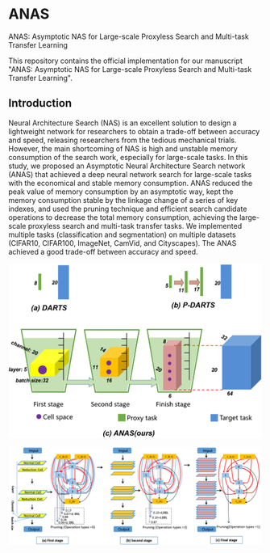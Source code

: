 # ANAS
ANAS: Asymptotic NAS for Large-scale Proxyless Search and Multi-task Transfer Learning

This repository contains the official implementation for our manuscript "ANAS: Asymptotic NAS for Large-scale Proxyless Search and Multi-task Transfer Learning".

## Introduction
Neural Architecture Search (NAS) is an excellent solution to design a lightweight network for researchers to obtain a trade-off between accuracy and speed, releasing researchers from the tedious mechanical trials. However, the main shortcoming of NAS is high and unstable memory consumption of the search work, especially for large-scale tasks. In this study, we proposed an Asymptotic Neural Architecture Search network (ANAS) that achieved a deep neural network search for large-scale tasks with the economical and stable memory consumption. ANAS reduced the peak value of memory consumption by an asymptotic way, kept the memory consumption stable by the linkage change of a series of key indexes, and used the pruning technique and efficient search candidate operations to decrease the total memory consumption, achieving the large-scale proxyless search and multi-task transfer tasks. We implemented multiple tasks (classification and segmentation) on multiple datasets (CIFAR10, CIFAR100, ImageNet, CamVid, and Cityscapes). The ANAS achieved a good trade-off between accuracy and speed.


![Image text](https://raw.githubusercontent.com/b-xie/ANAS/main/anas_overview.PNG)

![Image text](https://raw.githubusercontent.com/b-xie/ANAS/main/three_stage.png)
